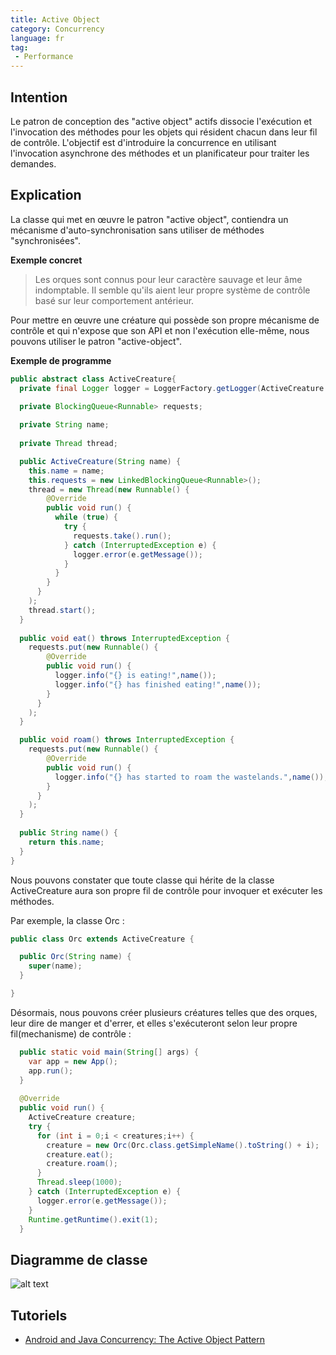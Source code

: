 ```yaml
---
title: Active Object
category: Concurrency
language: fr
tag:
 - Performance
---
```


## Intention

Le patron de conception des "active object" actifs dissocie l'exécution et l'invocation des méthodes pour les objets qui résident chacun dans leur fil de contrôle. L'objectif est d'introduire la concurrence en utilisant l'invocation asynchrone des méthodes et un planificateur pour traiter les demandes.

## Explication

La classe qui met en œuvre le patron "active object", contiendra un mécanisme d'auto-synchronisation sans utiliser de méthodes "synchronisées".

**Exemple concret**

> Les orques sont connus pour leur caractère sauvage et leur âme indomptable. Il semble qu'ils aient leur propre système de contrôle basé sur leur comportement antérieur.

Pour mettre en œuvre une créature qui possède son propre mécanisme de contrôle et qui n'expose que son API et non l'exécution elle-même, nous pouvons utiliser le patron "active-object".

**Exemple de programme**

```java
public abstract class ActiveCreature{
  private final Logger logger = LoggerFactory.getLogger(ActiveCreature.class.getName());

  private BlockingQueue<Runnable> requests;
  
  private String name;
  
  private Thread thread;

  public ActiveCreature(String name) {
    this.name = name;
    this.requests = new LinkedBlockingQueue<Runnable>();
    thread = new Thread(new Runnable() {
        @Override
        public void run() {
          while (true) {
            try {
              requests.take().run();
            } catch (InterruptedException e) { 
              logger.error(e.getMessage());
            }
          }
        }
      }
    );
    thread.start();
  }
  
  public void eat() throws InterruptedException {
    requests.put(new Runnable() {
        @Override
        public void run() { 
          logger.info("{} is eating!",name());
          logger.info("{} has finished eating!",name());
        }
      }
    );
  }

  public void roam() throws InterruptedException {
    requests.put(new Runnable() {
        @Override
        public void run() { 
          logger.info("{} has started to roam the wastelands.",name());
        }
      }
    );
  }
  
  public String name() {
    return this.name;
  }
}
```

Nous pouvons constater que toute classe qui hérite de la classe ActiveCreature aura son propre fil de contrôle pour invoquer et exécuter les méthodes.

Par exemple, la classe Orc :

```java
public class Orc extends ActiveCreature {

  public Orc(String name) {
    super(name);
  }

}
```

Désormais, nous pouvons créer plusieurs créatures telles que des orques, leur dire de manger et d'errer, et elles s'exécuteront selon leur propre fil(mechanisme) de contrôle :

```java
  public static void main(String[] args) {  
    var app = new App();
    app.run();
  }
  
  @Override
  public void run() {
    ActiveCreature creature;
    try {
      for (int i = 0;i < creatures;i++) {
        creature = new Orc(Orc.class.getSimpleName().toString() + i);
        creature.eat();
        creature.roam();
      }
      Thread.sleep(1000);
    } catch (InterruptedException e) {
      logger.error(e.getMessage());
    }
    Runtime.getRuntime().exit(1);
  }
```

## Diagramme de classe

![alt text](../../../active-object/etc/active-object.urm.png "Active Object class diagram")

## Tutoriels

* [Android and Java Concurrency: The Active Object Pattern](https://www.youtube.com/watch?v=Cd8t2u5Qmvc)